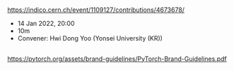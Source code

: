 #
https://indico.cern.ch/event/1109127/contributions/4673678/
- 14 Jan 2022, 20:00
- 10m
- Convener: Hwi Dong Yoo (Yonsei University (KR))

##
https://pytorch.org/assets/brand-guidelines/PyTorch-Brand-Guidelines.pdf 
